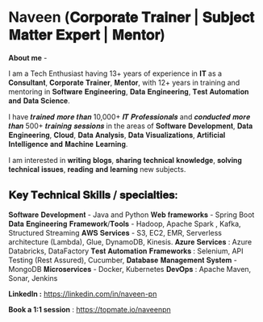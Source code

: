 # Naveen (𝐂𝐨𝐫𝐩𝐨𝐫𝐚𝐭𝐞 𝐓𝐫𝐚𝐢𝐧𝐞𝐫 | 𝐒𝐮𝐛𝐣𝐞𝐜𝐭 𝐌𝐚𝐭𝐭𝐞𝐫 𝐄𝐱𝐩𝐞𝐫𝐭 | 𝐌𝐞𝐧𝐭𝐨𝐫)


**About me** - 

I am a Tech Enthusiast having 13+ years of experience in 𝐈𝐓 as a 𝐂𝐨𝐧𝐬𝐮𝐥𝐭𝐚𝐧𝐭, 𝐂𝐨𝐫𝐩𝐨𝐫𝐚𝐭𝐞 𝐓𝐫𝐚𝐢𝐧𝐞𝐫, 𝐌𝐞𝐧𝐭𝐨𝐫, with 12+ years in training and mentoring in 𝐒𝐨𝐟𝐭𝐰𝐚𝐫𝐞 𝐄𝐧𝐠𝐢𝐧𝐞𝐞𝐫𝐢𝐧𝐠, 𝐃𝐚𝐭𝐚 𝐄𝐧𝐠𝐢𝐧𝐞𝐞𝐫𝐢𝐧𝐠, 𝐓𝐞𝐬𝐭 𝐀𝐮𝐭𝐨𝐦𝐚𝐭𝐢𝐨𝐧 𝐚𝐧𝐝 𝐃𝐚𝐭𝐚 𝐒𝐜𝐢𝐞𝐧𝐜𝐞.

I have 𝒕𝒓𝒂𝒊𝒏𝒆𝒅 𝒎𝒐𝒓𝒆 𝒕𝒉𝒂𝒏 10,000+ 𝑰𝑻 𝑷𝒓𝒐𝒇𝒆𝒔𝒔𝒊𝒐𝒏𝒂𝒍𝒔 and 𝒄𝒐𝒏𝒅𝒖𝒄𝒕𝒆𝒅 𝒎𝒐𝒓𝒆 𝒕𝒉𝒂𝒏 500+ 𝒕𝒓𝒂𝒊𝒏𝒊𝒏𝒈 𝒔𝒆𝒔𝒔𝒊𝒐𝒏𝒔 in the areas of 𝐒𝐨𝐟𝐭𝐰𝐚𝐫𝐞 𝐃𝐞𝐯𝐞𝐥𝐨𝐩𝐦𝐞𝐧𝐭, 𝐃𝐚𝐭𝐚 𝐄𝐧𝐠𝐢𝐧𝐞𝐞𝐫𝐢𝐧𝐠, 𝐂𝐥𝐨𝐮𝐝, 𝐃𝐚𝐭𝐚 𝐀𝐧𝐚𝐥𝐲𝐬𝐢𝐬, 𝐃𝐚𝐭𝐚 𝐕𝐢𝐬𝐮𝐚𝐥𝐢𝐳𝐚𝐭𝐢𝐨𝐧𝐬, 𝐀𝐫𝐭𝐢𝐟𝐢𝐜𝐢𝐚𝐥 𝐈𝐧𝐭𝐞𝐥𝐥𝐢𝐠𝐞𝐧𝐜𝐞 𝐚𝐧𝐝 𝐌𝐚𝐜𝐡𝐢𝐧𝐞 𝐋𝐞𝐚𝐫𝐧𝐢𝐧𝐠.

I am interested in 𝐰𝐫𝐢𝐭𝐢𝐧𝐠 𝐛𝐥𝐨𝐠𝐬, 𝐬𝐡𝐚𝐫𝐢𝐧𝐠 𝐭𝐞𝐜𝐡𝐧𝐢𝐜𝐚𝐥 𝐤𝐧𝐨𝐰𝐥𝐞𝐝𝐠𝐞, 𝐬𝐨𝐥𝐯𝐢𝐧𝐠 𝐭𝐞𝐜𝐡𝐧𝐢𝐜𝐚𝐥 𝐢𝐬𝐬𝐮𝐞𝐬, 𝐫𝐞𝐚𝐝𝐢𝐧𝐠 𝐚𝐧𝐝 𝐥𝐞𝐚𝐫𝐧𝐢𝐧𝐠 new subjects.

𝐊𝐞𝐲 𝐓𝐞𝐜𝐡𝐧𝐢𝐜𝐚𝐥 𝐒𝐤𝐢𝐥𝐥𝐬 / 𝐬𝐩𝐞𝐜𝐢𝐚𝐥𝐭𝐢𝐞𝐬:
-----------------------------------------
𝐒𝐨𝐟𝐭𝐰𝐚𝐫𝐞 𝐃𝐞𝐯𝐞𝐥𝐨𝐩𝐦𝐞𝐧𝐭 - Java and Python
𝐖𝐞𝐛 𝐟𝐫𝐚𝐦𝐞𝐰𝐨𝐫𝐤𝐬 - Spring Boot
𝐃𝐚𝐭𝐚 𝐄𝐧𝐠𝐢𝐧𝐞𝐞𝐫𝐢𝐧𝐠 𝐅𝐫𝐚𝐦𝐞𝐰𝐨𝐫𝐤/𝐓𝐨𝐨𝐥𝐬 - Hadoop, Apache Spark , Kafka, Structured Streaming
𝐀𝐖𝐒 𝐒𝐞𝐫𝐯𝐢𝐜𝐞𝐬 - S3, EC2, EMR, Serverless architecture (Lambda), Glue, DynamoDB, Kinesis.
𝐀𝐳𝐮𝐫𝐞 𝐒𝐞𝐫𝐯𝐢𝐜𝐞𝐬 : Azure Databricks, DataFactory
𝐓𝐞𝐬𝐭 𝐀𝐮𝐭𝐨𝐦𝐚𝐭𝐢𝐨𝐧 𝐅𝐫𝐚𝐦𝐞𝐰𝐨𝐫𝐤𝐬 : Selenium, API Testing (Rest Assured), Cucumber,
𝐃𝐚𝐭𝐚𝐛𝐚𝐬𝐞 𝐌𝐚𝐧𝐚𝐠𝐞𝐦𝐞𝐧𝐭 𝐒𝐲𝐬𝐭𝐞𝐦 - MongoDB
𝐌𝐢𝐜𝐫𝐨𝐬𝐞𝐫𝐯𝐢𝐜𝐞𝐬 - Docker, Kubernetes
𝐃𝐞𝐯𝐎𝐩𝐬 : Apache Maven, Sonar, Jenkins

**LinkedIn :** https://linkedin.com/in/naveen-pn

**Book a 1:1 session** : https://topmate.io/naveenpn



